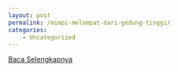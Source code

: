 ```yaml
---
layout: post
permalink: /mimpi-melompat-dari-gedung-tinggi/
categories:
    - Uncategorized
---
```


[Baca Selengkapnya](/02)